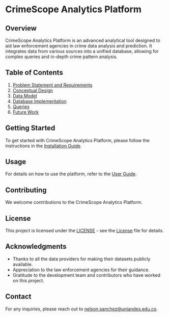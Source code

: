 # CrimeScope Analytics Platform

## Overview

CrimeScope Analytics Platform is an advanced analytical tool designed to aid law enforcement agencies in crime data analysis and prediction. It integrates data from various sources into a unified database, allowing for complex queries and in-depth crime pattern analysis.

## Table of Contents

1. [Problem Statement and Requirements](Problem_Statement_and_Requirements.md)
2. [Conceptual Design](Conceptual_Design.md)
3. [Data Model](Data_Model.md)
4. [Database Implementation](Database_Implementation.md)
5. [Queries](Queries.md)
6. [Future Work](Future_Work.md)


## Getting Started

To get started with CrimeScope Analytics Platform, please follow the instructions in the [Installation Guide](Installation_Guide.md).

## Usage

For details on how to use the platform, refer to the [User Guide](docs/User_Guide.md).

## Contributing

We welcome contributions to the CrimeScope Analytics Platform.

## License

This project is licensed under the [LICENSE](LICENSE.md) - see the [License](docs/License.md) file for details.

## Acknowledgments

* Thanks to all the data providers for making their datasets publicly available.
* Appreciation to the law enforcement agencies for their guidance.
* Gratitude to the development team and contributors who have worked on this project.

## Contact

For any inquiries, please reach out to [nelson.sanchez@uniandes.edu.co](mailto:nelson.sanchez@uniandes.edu.co).



